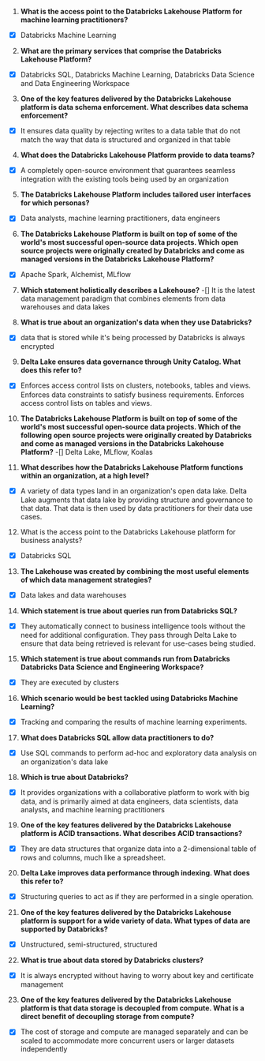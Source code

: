 1. **What is the access point to the Databricks Lakehouse Platform for machine learning practitioners?**
- [x] Databricks Machine Learning


2. **What are the primary services that comprise the Databricks Lakehouse Platform?**
- [x] Databricks SQL, Databricks Machine Learning, Databricks Data Science and Data Engineering Workspace


3. **One of the key features delivered by the Databricks Lakehouse platform is data schema enforcement. What describes data schema enforcement?**
- [x] It ensures data quality by rejecting writes to a data table that do not match the way that data is structured and organized in that table


4. **What does the Databricks Lakehouse Platform provide to data teams?**
- [x] A completely open-source environment that guarantees seamless integration with the existing tools being used by an organization

5. **The Databricks Lakehouse Platform includes tailored user interfaces for which personas?**
- [x] Data analysts, machine learning practitioners, data engineers

6. **The Databricks Lakehouse Platform is built on top of some of the world's most successful open-source data projects. Which open source projects were originally created by Databricks and come as managed versions in the Databricks Lakehouse Platform?**
- [x] Apache Spark, Alchemist, MLflow

7. **Which statement holistically describes a Lakehouse?**
-[] It is the latest data management paradigm that combines elements from data warehouses and data lakes

8. **What is true about an organization's data when they use Databricks?**
- [x] data that is stored while it's being processed by Databricks is always encrypted

9. **Delta Lake ensures data governance through Unity Catalog. What does this refer to?**
- [x] Enforces access control lists on clusters, notebooks, tables and views. Enforces data constraints to satisfy business requirements. Enforces access control lists on tables and views.

10. **The Databricks Lakehouse Platform is built on top of some of the world's most successful open-source data projects. Which of the following open source projects were originally created by Databricks and come as managed versions in the Databricks Lakehouse Platform?**
-[] Delta Lake, MLflow, Koalas

11. **What describes how the Databricks Lakehouse Platform functions within an organization, at a high level?**
- [x] A variety of data types land in an organization's open data lake. Delta Lake augments that data lake by providing structure and governance to that data. That data is then used by data practitioners for their data use cases.

12. What is the access point to the Databricks Lakehouse platform for business analysts?
- [x] Databricks SQL

13. **The Lakehouse was created by combining the most useful elements of which data management strategies?**
- [x] Data lakes and data warehouses

14. **Which statement is true about queries run from Databricks SQL?**
- [x] They automatically connect to business intelligence tools without the need for additional configuration. They pass through Delta Lake to ensure that data being retrieved is relevant for use-cases being studied.

15. **Which statement is true about commands run from Databricks Databricks Data Science and Engineering Workspace?**
- [x] They are executed by clusters

16. **Which scenario would be best tackled using Databricks Machine Learning?**
- [x] Tracking and comparing the results of machine learning experiments.

17. **What does Databricks SQL allow data practitioners to do?**
- [x] Use SQL commands to perform ad-hoc and exploratory data analysis on an organization's data lake

18. **Which is true about Databricks?**
- [x] It provides organizations with a collaborative platform to work with big data, and is primarily aimed at data engineers, data scientists, data analysts, and machine learning practitioners

19. **One of the key features delivered by the Databricks Lakehouse platform is ACID transactions. What describes ACID transactions?**
- [x] They are data structures that organize data into a 2-dimensional table of rows and columns, much like a spreadsheet.

20. **Delta Lake improves data performance through indexing. What does this refer to?**
- [x] Structuring queries to act as if they are performed in a single operation.

21. **One of the key features delivered by the Databricks Lakehouse platform is support for a wide variety of data. What types of data are supported by Databricks?**
- [x] Unstructured, semi-structured, structured

22. **What is true about data stored by Databricks clusters?**
- [x] It is always encrypted without having to worry about key and certificate management

23. **One of the key features delivered by the Databricks Lakehouse platform is that data storage is decoupled from compute. What is a direct benefit of decoupling storage from compute?**
- [x] The cost of storage and compute are managed separately and can be scaled to accommodate more concurrent users or larger datasets independently


